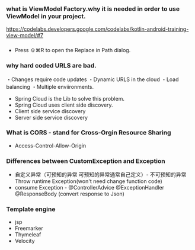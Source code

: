 ### what is ViewModel Factory.why it is needed in order to use ViewModel in your project.
https://codelabs.developers.google.com/codelabs/kotlin-android-training-view-model/#7


### 
 - Press ⇧⌘R to open the Replace in Path dialog.


### why hard coded URLS are bad.
・Changes require code updates
・Dynamic URLS in the cloud
・Load balancing
・Multiple enviironments.

 - Spring Cloud is the Lib to solve this problem.
 - Spring Cloud uses client side discovery.
 - Client side service discovery
 - Server side service discovery
### What is CORS - stand for Cross-Orgin Resource Sharing 
 - Access-Control-Allow-Origin
### Differences between CustomException and Exception 
 - 自定义异常（可预知的异常 可预知的异常通常自己定义）- 不可预知的异常 Throw runtime Exception(won't need change function code) 
 - consume Exception - @ControllerAdvice @ExceptionHandler @ResponseBody (convert response to Json)
### Template engine
 - jsp
 - Freemarker
 - Thymeleaf
 - Velocity
